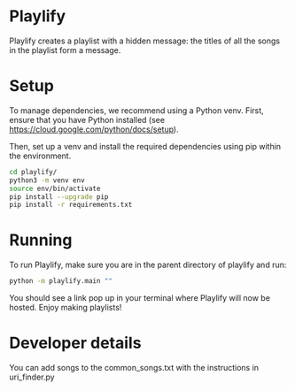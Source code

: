 # Playlify
Playlify creates a playlist with a hidden message: the titles of all the songs in the playlist form a message.

# Setup
To manage dependencies, we recommend using a Python venv. First, ensure that you have Python installed (see https://cloud.google.com/python/docs/setup).

Then, set up a venv and install the required dependencies using pip within the environment.
```bash
cd playlify/
python3 -m venv env
source env/bin/activate
pip install --upgrade pip
pip install -r requirements.txt
```
# Running
To run Playlify, make sure you are in the parent directory of playlify and run:
```bash
python -m playlify.main ""
```
You should see a link pop up in your terminal where Playlify will now be hosted. Enjoy making playlists!

# Developer details
You can add songs to the common_songs.txt with the instructions in uri_finder.py
